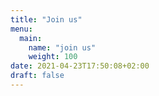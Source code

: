 ```yaml
---
title: "Join us"
menu:
  main:
    name: "join us"
    weight: 100
date: 2021-04-23T17:50:08+02:00
draft: false
---
```



